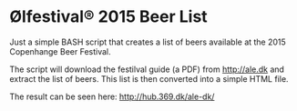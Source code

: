 
Ølfestival® 2015 Beer List
==========================

Just a simple BASH script that creates a list of beers available at the 2015 Copenhange Beer Festival.

The script will download the festilval guide (a PDF) from http://ale.dk and extract the list of beers.
This list is then converted into a simple HTML file.

The result can be seen here: http://hub.369.dk/ale-dk/
